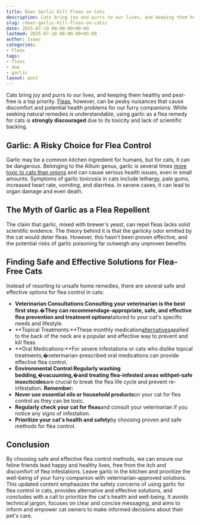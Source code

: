 ```yaml
---
title: Does Garlic Kill Fleas on Cats
description: Cats bring joy and purrs to our lives, and keeping them healthy and pest-free is a top priority. Fleas, however, can be pesky nuisances that cause discomfort...
slug: /does-garlic-kill-fleas-on-cats/
date: 2025-07-10 00:00:00+00:00
lastmod: 2025-07-10 00:00:00+03:00
author: Isaac
categories:
- Fleas
tags:
- fleas
- doe
- garlic
layout: post
---
```

Cats bring joy and purrs to our lives, and keeping them healthy and pest-free is a top priority. [Fleas](https://pestpolicy.com/does-apple-cider-vinegar-kill-fleas/), however, can be pesky nuisances that cause discomfort and potential health problems for our furry companions.
While seeking natural remedies is understandable, using garlic as a flea remedy for cats is
**strongly discouraged**
due to its toxicity and lack of scientific backing.
## **Garlic: A Risky Choice for Flea Control**
Garlic may be a common kitchen ingredient for humans, but for cats, it can be dangerous. Belonging to the Allium genus, garlic is several times
[more toxic to cats than onions](https://www.merckvetmanual.com/toxicology/food-hazards/allium-spp-toxicosis-in-animals)
and can cause serious health issues, even in small amounts.
Symptoms of garlic toxicosis in cats include lethargy, pale gums, increased heart rate, vomiting, and diarrhea. In severe cases, it can lead to organ damage and even death.
## **The Myth of Garlic as a Flea Repellent**
The claim that garlic, mixed with brewer's yeast, can repel fleas lacks solid scientific evidence. The theory behind it is that the garlicky odor emitted by the cat would deter fleas. However, this hasn't been proven effective, and the potential risks of garlic poisoning far outweigh any unproven benefits.
## **Finding Safe and Effective Solutions for Flea-Free Cats**
Instead of resorting to unsafe home remedies, there are several safe and effective options for flea control in cats:
- **Veterinarian Consultations:**Consulting your veterinarian is the best first step.�They can recommend**age-appropriate, safe, and effective flea prevention and treatment options**tailored to your cat's specific needs and lifestyle.
- **Topical Treatments:**These monthly medication[alternatives](https://pestpolicy.com/best-flea-treatment-for-cats/)applied to the back of the neck are a popular and effective way to prevent and kill fleas.
- **Oral Medications:**For severe infestations or cats who dislike topical treatments,�veterinarian-prescribed oral medications can provide effective flea control.
- **Environmental Control:**Regularly washing bedding,�vacuuming,�and treating flea-infested areas with**pet-safe insecticides**are crucial to break the flea life cycle and prevent re-infestation.
**Remember:**
- **Never use essential oils or household products**on your cat for flea control as they can be toxic.
- **Regularly check your cat for fleas**and consult your veterinarian if you notice any signs of infestation.
- **Prioritize your cat's health and safety**by choosing proven and safe methods for flea control.
## **Conclusion**
By choosing safe and effective flea control methods, we can ensure our feline friends lead happy and healthy lives, free from the itch and discomfort of flea infestations. Leave garlic in the kitchen and prioritize the well-being of your furry companion with veterinarian-approved solutions.
This updated content emphasizes the safety concerns of using garlic for flea control in cats, provides alternative and effective solutions, and concludes with a call to prioritize the cat's health and well-being.
It avoids technical jargon, focuses on clear and concise messaging, and aims to inform and empower cat owners to make informed decisions about their pet's care.